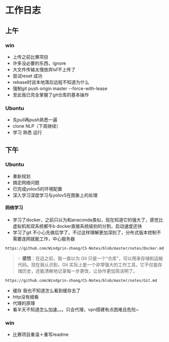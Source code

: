 # 工作日志
## 上午

### win
- 上传之前比赛项目
- 许多没必要的东西，ignore
- 大文件传输太慢放弃lsf不上传了
- 尝试reset 成功
- rebase时说本地落后远程不知道为什么
- 强制git push origin master --force-with-lease
- 至此我已完全掌握了git仓库的基本操作
### Ubuntu
- 先pull再push熟悉一遍
- clone NLP（下周继续）
- 学习 熟悉 运行 

## 下午
### Ubuntu
- 重新规划
- 搞定网络问题
- 已完成yolov5的环境配置
- 深入学习深度学习与yolov5在图象上的处理
#### 网络学习
- 学习了docker，之前只以为和anaconda类似，现在知道它的强大了，感觉比虚拟机和双系统都牛b
    docker直接系统级别的分割，启动速度还快
- 学习了git 不小心先做后学了，不过这样理解更加深刻了，分布式版本控制不需要连网就能工作，中心服务器
```
https://github.com/Windgrin-zhang/CS-Notes/blob/master/notes/Docker.md
```
> 💡 **感悟**：在这之前，我一直以为 Git 只是一个“仓库”，可以用来存储和运输代码。现在我认识到，Git 实际上是一个非常强大的工作工具，它不仅能存储历史，还能清晰地记录每一步更改，让协作更加简洁明了。

```
https://github.com/Windgrin-zhang/CS-Notes/blob/master/notes/Git.md
```
- 缓存 我也不知道怎么看到缓存去了
- http没有细看
- 代理的原理 
- 看半天不知道怎么加速。。。只会代理，vpn搭建有点困难且危险~

### win
- 比赛项目重温＋重写readme